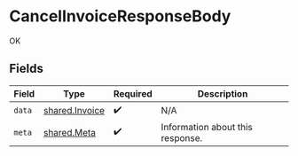 # CancelInvoiceResponseBody

OK


## Fields

| Field                                            | Type                                             | Required                                         | Description                                      |
| ------------------------------------------------ | ------------------------------------------------ | ------------------------------------------------ | ------------------------------------------------ |
| `data`                                           | [shared.Invoice](../../models/shared/invoice.md) | :heavy_check_mark:                               | N/A                                              |
| `meta`                                           | [shared.Meta](../../models/shared/meta.md)       | :heavy_check_mark:                               | Information about this response.                 |
